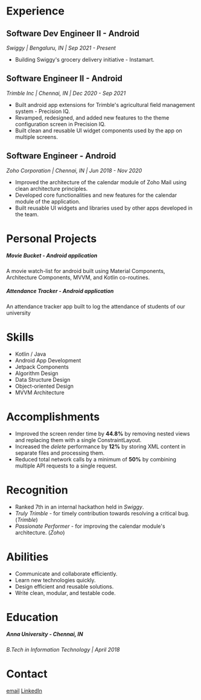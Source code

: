 # Experience
## Software Dev Engineer II - Android
_Swiggy | Bengaluru, IN | Sep 2021 - Present_
- Building Swiggy's grocery delivery initiative - Instamart.

## Software Engineer II - Android
_Trimble Inc | Chennai, IN | Dec 2020 - Sep 2021_
- Built android app extensions for Trimble's agricultural field management system - Precision IQ.
- Revamped, redesigned, and added new features to the theme configuration screen in Precision IQ.
- Built clean and reusable UI widget components used by the app on multiple screens.

## Software Engineer - Android
_Zoho Corporation | Chennai, IN | Jun 2018 - Nov 2020_
- Improved the architecture of the calendar module of Zoho Mail using clean architecture principles.
- Developed core functionalities and new features for the calendar module of the application.
- Built reusable UI widgets and libraries used by other apps developed in the team.


# Personal Projects

##### Movie Bucket - Android application

A movie watch-list for android built using Material Components, Architecture Components, MVVM, and Kotlin co-routines.

##### Attendance Tracker - Android application

An attendance tracker app built to log the attendance of students of our university

# Skills
- Kotlin / Java
- Android App Development
- Jetpack Components
- Algorithm Design
- Data Structure Design
- Object-oriented Design
- MVVM Architecture

# Accomplishments
- Improved the screen render time by **44.8%** by removing nested views and replacing them with a single ConstraintLayout.
- Increased the _delete_ performance by **12%** by storing XML content in separate files and processing them.
- Reduced total network calls by a minimum of **50%** by combining multiple API requests to a single request.


# Recognition
- Ranked 7th in an internal hackathon held in _Swiggy_.
- _Truly Trimble_ - for timely contribution towards resolving a critical bug. (_Trimble_)
- _Passionate Performer_ - for improving the calendar module's architecture. (_Zoho_)


# Abilities
- Communicate and collaborate efficiently.
- Learn new technologies quickly.
- Design efficient and reusable solutions.
- Write clean, modular, and testable code.

# Education
##### Anna University - Chennai, IN
_B.Tech in Information Technology | April 2018_

# Contact
[email](mailto://emvignesh16@gmail.com)
[LinkedIn](https://www.linkedin.com/in/vignesh-muralidharan/)
